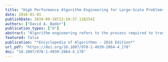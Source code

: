 ```yaml
---
title: "High Performance Algorithm Engineering for Large-Scale Problems"
date: 2016-01-01
publishDate: 2019-09-10T12:18:37.118254Z
authors: ["David A. Bader"]
publication_types: ["6"]
abstract: "Algorithm engineering refers to the process required to transform a pencil-and-paper algorithm into a robust, efficient, well tested, and easily usable implementation. Thus it encompasses a number of topics, from modeling cache behavior to the principles of good software engineering; its main focus, however, is experimentation. In that sense, it may be viewed as a recent outgrowth of Experimental Algorithmics [14], which is specifically devoted to the development of methods, tools, and practices for assessing and refining algorithms through experimentation. The ACM Journal of Experimental Algorithmics (JEA), at URL www.jea.acm.org, is devoted to this area.  High-performance algorithm engineering [2] focuses on one of the many facets of algorithm engineering: speed. The high‐performance aspect does not immediately imply parallelism; in fact, in any highly parallel task, most of the impact of high‐performance..."
featured: false
publication: "*Encyclopedia of Algorithms - 2016 Edition*"
url_pdf: "https://doi.org/10.1007/978-1-4939-2864-4_178"
doi: "10.1007/978-1-4939-2864-4_178"
---
```


